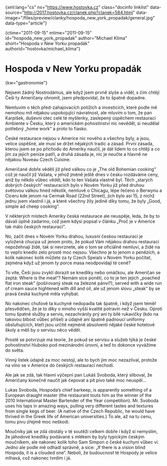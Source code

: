 
{xml:lang="cs" ns="https://www.hostovka.cz" class="docinfo linklist" data-source="http://2017.hostovka.cz/clanek.php?clanek=584.html" data-image="/files/preview/clanky/hospoda\_new\_york_propadak/general.jpg" data-type="article"}

{ctime="2011-09-15" mtime="2011-09-15" id="hospoda\_new\_york\_propadak" author="Michael Klíma" short="Hospoda v New Yorku propadák" authorid="hostovka/michael\_klima"}

# Hospoda v New Yorku propadák

<!-- generated attribute kw by user_udpatekw.sh on 2020-04-21, do not edit -->

{kw="gastronomie"}

Nejsem žádný Nostrodámus, ale když jsem prvně slyše a viděl, s čím chtějí Češi ty Američany ohromit, jsem předpovídal, že to špatně dopadne.

Nemluvím o těch před-zahajovacích potížích a investicích, které podle mě nemohou mít nějakou uspokojující návratnost, ale mluvím o tom, že pan Karpíšek, duševní otec celé té myšlenky, zaslepený úspěchem restaurací Ambiente v Česku, který o americkém pohostinství nic nevěděl, si neudělal potřebný „home work“ a proto to fiasko.

České restaurace nejsou v Americe nic nového a všechny byly, a jsou, velice úspěšné, ale musí se držet nějakých tradic a zásad. První zásada, kterou jsem se po příchodu do Ameriky naučil, je dát lidem to co chtějí a co jim za jejich peníze patří, a druhá zásada je, nic je neučte a hlavně ne nějakou Nuveau Czech Cuisine.

Američané dobře věděli již před válkou co je „The old Bohemian cooking“ což je naučil již Vašata, v jehož jméně ještě dnes v česku rozdáváme ceny, aniž by někdo vůbec věděl, kdo to ten Vašata vlastně byl. Těch „starých dobrých českých“ restauracích bylo v Novém Yorku již před druhou světovou válkou hned několik, nemluvě o Chicagu, lépe řečeno o Berwynu a Ciceru kde jenom na Cermak Road (22nd Street), jich bylo asi 15, z nichž jednu jsem vlastnil i já, a které všechny žily jedině díky tomu, že byly „Good, simple ad cheep cooking“.

V některých místech Ameriky česká restaurace ale neuspěje, leda, že by to dávali úplně zadarmo, což jsem kdysi popsal v článku „Proč je v Americe tak málo českých restaurací“.

No, začít dnes v Novém Yorku drahou, luxusní českou restauraci je vyložená chucpa už jenom proto, že pokud Vám nějakou drahou restauraci nepožehnají židé, tak si nevrznete, ale o tom se oficiálně nemluví, a židé na to vepřo knedlo zelo prostě moc nejsou. Všechno je to jenom o penězích, a kolik nakonec kolik můžete za ty Czech Speials v Novém Yorku počítat, zejména když už jenom ty porce masa neodpovídají té ceně?

To víte, Češi jsou zvyklí dorazit se knedlíky nebo omáčkou, ale Američan se zeptá: Where is the meat“? Nemám sice ponětí, co to je ten jejich „poached flat iron steak“ (pošírovaný steak na železné pánvi?), served with a wide run of cream sauce hightened with dill and oil, ale už jenom slovu „steak“ by se pravá česká kuchyně měla vyhýbat.

No nakonec chuťově ta kuchyně nedopadla tak špatně, i když jsem téměř přesvědčen, že je to díky o mnoho vyšší kvalitě potravin než v Česku. Oproti tomu špatné služby a servis, nezachránily prý ani ty bílé rukavičky (kdo na takovou blbost vůbec přišel) a údajně ani špatně padnoucí uniformy obsluhujících, kteří jsou určitě nejméně absolventi nějaké české hotelové školy a měli by o servisu něco vědět.

Prostě se potvrzuje má teorie, že pokud se servisu a služeb týká je české pohostinství hluboko pod mezinárodní úrovni, a teď to dokonce vyvážíme do světa.

Vinný lístek údajně za moc nestojí, ale to bych jim moc nezazlíval, protože na víno se v Americe do českých restaurací nechodí.

Ale jak se zdá, tak hlavní výčepní pan Lukáš Svoboda, který sliboval, že Američany konečně naučit jak čepovat a pít pivo také moc neuspěl…

Lukas Svoboda, Hospoda’s chief barkeep, is apparently something of a European draught master (the restaurant touts him as the winner of the 2010 International Master Bartender of the Year competition). Mr. Svoboda uses his taps in amazing ways, pulling very different tastes and textures from single kegs of beer. (A native of the Czech Republic, he would have thrived in the Greek life of American universities.) To ale, až na tu cenu, tomu pivu zřejmě moc neškodí.

Moučníky jak se zdá obstály v té soutěži celkem dobře i když si nemyslím, že jahodové knedlíky podávané s mlékem by byly typickým českým moučníkem, ale nakonec kolik toho Sam Simpon o české kuchyni vůbec ví. Jedno ale podle mě odhadl správně, a sice: „If there is a vision blind Hospoda, it is a clouded one“. Neboli, že budoucnost té Hospody je velice mlhavá, což nakonec tvrdím i já.

